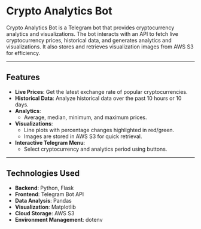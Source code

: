 # Crypto Analytics Bot

Crypto Analytics Bot is a Telegram bot that provides cryptocurrency analytics and visualizations. The bot interacts with an API to fetch live cryptocurrency prices, historical data, and generates analytics and visualizations. It also stores and retrieves visualization images from AWS S3 for efficiency.

---

## Features

- **Live Prices**: Get the latest exchange rate of popular cryptocurrencies.
- **Historical Data**: Analyze historical data over the past 10 hours or 10 days.
- **Analytics**:
  - Average, median, minimum, and maximum prices.
- **Visualizations**:
  - Line plots with percentage changes highlighted in red/green.
  - Images are stored in AWS S3 for quick retrieval.
- **Interactive Telegram Menu**:
  - Select cryptocurrency and analytics period using buttons.

---

## Technologies Used

- **Backend**: Python, Flask
- **Frontend**: Telegram Bot API
- **Data Analysis**: Pandas
- **Visualization**: Matplotlib
- **Cloud Storage**: AWS S3
- **Environment Management**: dotenv

